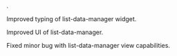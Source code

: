 .

Improved typing of list-data-manager widget.

Improved UI of list-data-manager.

Fixed minor bug with list-data-manager view capabilities.